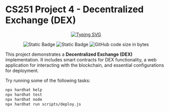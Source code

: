 # CS251 Project 4 - Decentralized Exchange (DEX)

<p align="center">
<a href="https://git.io/typing-svg"><img src="https://readme-typing-svg.demolab.com?font=Fira+Code&pause=1000&center=true&vCenter=true&random=false&width=450&lines=CS251+Project4" alt="Typing SVG" /></a>
</p>
<div align="center">
<img alt="Static Badge" src="https://img.shields.io/badge/Astar-group-blue?labelColor=EE4E4E&color=151515">
<img alt="Static Badge" src="https://img.shields.io/badge/Security-Research-blue?labelColor=e7ec89&color=3ddd2b&label=Security">
<img alt="GitHub code size in bytes" src="https://img.shields.io/github/languages/code-size/CptDat9/CS251-Project4?labelColor=7AA2E3&color=97E7E1">
</div>

This project demonstrates a **Decentralized Exchange (DEX)** implementation. It includes smart contracts for DEX functionality, a web application for interacting with the blockchain, and essential configurations for deployment.

Try running some of the following tasks:

```bash
npx hardhat help
npx hardhat test
npx hardhat node
npx hardhat run scripts/deploy.js
